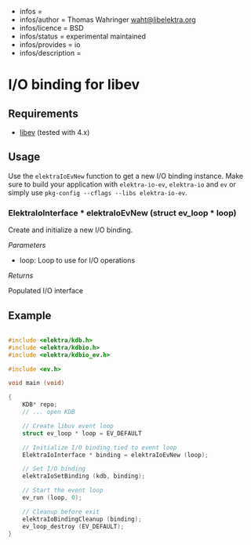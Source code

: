 - infos =
- infos/author = Thomas Wahringer <waht@libelektra.org>
- infos/licence = BSD
- infos/status = experimental maintained
- infos/provides = io
- infos/description =

# I/O binding for libev

## Requirements

- [libev](http://libev.schmorp.de) (tested with 4.x)

## Usage

Use the `elektraIoEvNew` function to get a new I/O binding instance.
Make sure to build your application with `elektra-io-ev`, `elektra-io` and `ev` or
simply use `pkg-config --cflags --libs elektra-io-ev`.

### ElektraIoInterface * elektraIoEvNew (struct ev_loop * loop)

Create and initialize a new I/O binding.

*Parameters*

- loop: Loop to use for I/O operations

*Returns*

Populated I/O interface

## Example

```C

#include <elektra/kdb.h>
#include <elektra/kdbio.h>
#include <elektra/kdbio_ev.h>

#include <ev.h>

void main (void)

{
	KDB* repo;
	// ... open KDB

	// Create libuv event loop
	struct ev_loop * loop = EV_DEFAULT

	// Initialize I/O binding tied to event loop
	ElektraIoInterface * binding = elektraIoEvNew (loop);

	// Set I/O binding
	elektraIoSetBinding (kdb, binding);

	// Start the event loop
	ev_run (loop, 0);

	// Cleanup before exit
	elektraIoBindingCleanup (binding);
	ev_loop_destroy (EV_DEFAULT);
}

```
